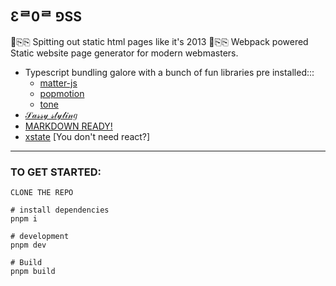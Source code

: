 ## Ɛᄅ0ᄅ ⅁SS

🦾⎘⎘ Spitting out static html pages like it's 2013 🦾⎘⎘
Webpack powered Static website page generator for modern webmasters.

- Typescript bundling galore with a bunch of fun libraries pre installed:::
  - [matter-js](https://brm.io/matter-js/)
  - [popmotion](https://popmotion.io/)
  - [tone](https://tonejs.github.io/)
- [𝒮𝒶𝓈𝓈𝓎 𝓈𝓉𝓎𝓁𝒾𝓃𝑔](https://sass-lang.com/documentation/)
- [MARKDOWN READY!](https://www.markdownguide.org/)
- [xstate](https://xstate.js.org/docs/fr/guides/start.html#running-our-machine) [You don't need react?]

---

### TO GET STARTED:

    CLONE THE REPO

    # install dependencies
    pnpm i

    # development
    pnpm dev

    # Build
    pnpm build
